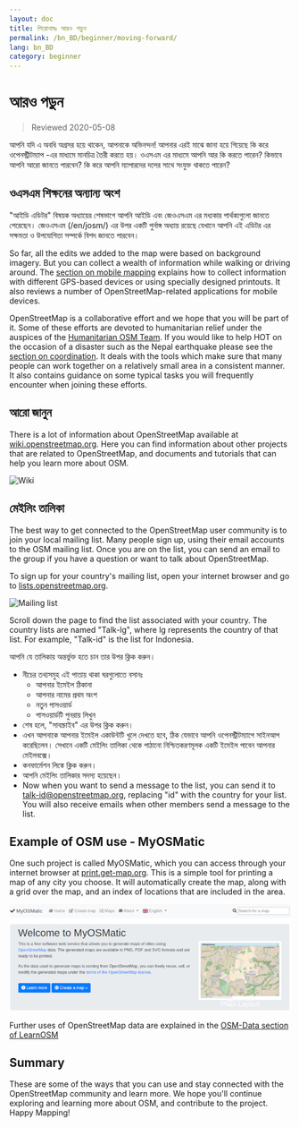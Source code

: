 ```yaml
---
layout: doc
title: শিরোনামঃ আরও পড়ুন
permalink: /bn_BD/beginner/moving-forward/
lang: bn_BD
category: beginner
---
```


আরও পড়ুন
===============

> Reviewed 2020-05-08  

আপনি যদি এ অবধি অগ্রসর হয়ে থাকেন, আপনাকে অভিনন্দন! আপনার এরই মাঝে জানা হয়ে গিয়েছে কি করে ওপেনস্ট্রীটম্যাপ -এর মাধ্যমে মানচিত্র তৈরী করতে হয়। ওএসএম এর মাধ্যমে আপনি আর কি করতে পারেন? কিভাবে আপনি আরো জানতে পারবেন? কি করে আপনি ম্যাপারদের দলের সাথে সংযুক্ত থাকতে পারেন?  

ওএসএম শিক্ষনের অন্যান্য অংশ
-----------------------------

"আইডি এডিটর" বিষয়ক অধ্যায়ের শেষভাগে আপনি আইডি এবং জেওএসএম এর মধ্যকার পার্থক্যগুলো জানতে পেরেছেন। জেওএসএম (/en/josm/) এর উপর একটি পুর্নাঙ্গ অধ্যায় রয়েছে যেখানে আপনি এই এডিটর এর সক্ষমতা ও উপযোগিতা সম্পর্কে বিশদ জানতে পারবেন।   

So far, all the edits we added to the map were based on background imagery. But you can collect a wealth of information while walking or driving around. The [section on mobile mapping](/en/mobile-mapping/) explains how to collect information with different GPS-based devices or using specially designed printouts. It also reviews a number of OpenStreetMap-related applications for mobile devices.  

OpenStreetMap is a collaborative effort and we hope that you will be part of it. Some of these efforts are devoted to humanitarian relief under the auspices of the [Humanitarian OSM Team](http://hotosm.org). If you would like to help HOT on the occasion of a disaster such as the Nepal earthquake please see the [section on coordination](/en/coordination/). It deals with the tools which make sure that many people can work together on a relatively small area in a consistent manner. It also contains guidance on some typical tasks you will frequently encounter when joining these efforts.  


আরো জানুন
----------

There is a lot of information about OpenStreetMap available at [wiki.openstreetmap.org](http://wiki.openstreetmap.org/). Here you can find information about other projects that are related to OpenStreetMap, and documents and tutorials that can help you learn more about OSM.  

![Wiki][]

<!-- also more info on this site once it is prepared -->

মেইলিং তালিকা
------------

The best way to get connected to the OpenStreetMap user community is to join your local mailing list. Many people sign up, using their email accounts to the OSM mailing list. Once you are on the list, you can send an email to the group if you have a question or want to talk about OpenStreetMap.  

To sign up for your country's mailing list, open your internet browser and go to [lists.openstreetmap.org](http://lists.openstreetmap.org/).  

![Mailing list][]

Scroll down the page to find the list associated with your country. The country lists are named "Talk-lg", where lg represents the country of that list. For example, "Talk-id" is the list for Indonesia.  

আপনি যে তালিকায় অন্তর্ভুক্ত হতে চান তার উপর ক্লিক করুন।  
- নীচের তথ্যসমুহ এই পাতায় থাকা ঘরগুলোতে বসানঃ  
    + আপনার ইমেইল ঠিকানা   
    + আপনার নামের প্রথম অংশ  
    + নতুন পাসওয়ার্ড  
    + পাসওয়ার্ডটি পুনরায় লিখুন  
- শেষ হলে, "সাবস্ক্রাইব" এর উপর ক্লিক করুন।
- এখন আপনাকে আপনার ইমেইল একাউন্টটি  খুলে দেখতে হবে, ঠিক যেভাবে আপনি ওপেনস্ট্রীটম্যাপে সাইনআপ করেছিলেন। সেখানে একটি মেইলিং তালিকা থেকে পাঠানো নিশ্চিতকরণমূলক একটি ইমেইল পাবেন আপনার মেইলবক্সে।  
- কনফার্মেশন লিঙ্কে ক্লিক করুন।  
- আপনি মেইলিং তালিকার সদস্য হয়েছেন।  
- Now when you want to send a message to the list, you can send it to [talk-id@openstreetmap.org](mailto:talk-id@openstreetmap.org), replacing "id" with the country for your list. You will also receive emails when other members send a message to the list.  


Example of OSM use - MyOSMatic
----------

One such project is called MyOSMatic, which you can access through your internet browser at [print.get-map.org](https://print.get-map.org/). This is a simple tool for printing a map of any city you choose. It will automatically create the map, along with a grid over the map, and an index of locations that are included in the area.

![MyOSMatic][]


Further uses of OpenStreetMap data are explained in the [OSM-Data section of LearnOSM](/en/osm-data/)


Summary
-------

These are some of the ways that you can use and stay connected with the OpenStreetMap community and learn more. We hope you'll continue exploring and learning more about OSM, and contribute to the project. Happy Mapping!


[MyOSMatic]: /images/beginner/myosmatic-homepage.png
[Wiki]: /images/beginner/osm-wiki.png
[Mailing list]: /images/beginner/osm-mailing-lists.png